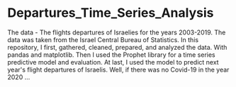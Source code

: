 # Departures_Time_Series_Analysis
The data - The flights departures of Israelies for the years 2003-2019. 
The data was taken from the Israel Central Bureau of Statistics.
In this repository, I first, gathered, cleaned, prepared, and analyzed the data. With pandas and matplotlib. 
Then I used the Prophet library for a time series predictive model and evaluation. 
At last, I used the model to predict next year's flight departures of Israelis.
Well, if there was no Covid-19 in the year 2020 ...
